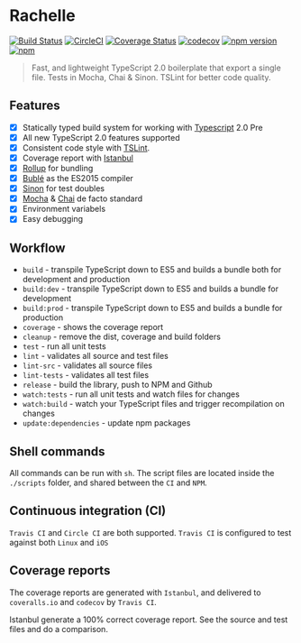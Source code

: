 # Rachelle

[![Build Status](https://travis-ci.org/Kflash/rachelle.svg?branch=master)](https://travis-ci.org/Kflash/rachelle)
[![CircleCI](https://circleci.com/gh/Kflash/rachelle.svg?style=svg)](https://circleci.com/gh/Kflash/rachelle)
[![Coverage Status](https://coveralls.io/repos/github/Kflash/rachelle/badge.svg?branch=master)](https://coveralls.io/github/Kflash/rachelle?branch=master)
[![codecov](https://codecov.io/gh/Kflash/rachelle/branch/master/graph/badge.svg)](https://codecov.io/gh/Kflash/rachelle)
[![npm version](https://badge.fury.io/js/rachelle.svg)](https://badge.fury.io/js/rachelle)
[![npm](https://img.shields.io/npm/l/express.svg?style=flat-square)](https://github.com/kflash/rachelle/blob/master/LICENSE.md)

> Fast, and lightweight TypeScript 2.0 boilerplate that export a single file. Tests in Mocha, Chai & Sinon. TSLint for better code quality.

## Features

- [x] Statically typed build system for working with [Typescript](https://www.typescriptlang.org/) 2.0 Pre
- [x] All new TypeScript 2.0 features supported
- [x] Consistent code style with [TSLint](https://palantir.github.io/tslint/).
- [x] Coverage report with [Istanbul](https://github.com/gotwarlost/istanbul)
- [x] [Rollup](http://rollupjs.org/) for bundling
- [x] [Bublé](https://gitlab.com/Rich-Harris/buble) as the ES2015 compiler
- [x] [Sinon](http://sinonjs.org/) for test doubles
- [x] [Mocha](https://mochajs.org/) & [Chai](http://chaijs.com/) de facto standard
- [x] Environment variabels
- [x] Easy debugging

## Workflow

- `build` - transpile TypeScript down to ES5 and builds a bundle both for development and production
- `build:dev`  - transpile TypeScript down to ES5 and builds a bundle for development
- `build:prod` - transpile TypeScript down to ES5 and builds a bundle for production
- `coverage` - shows the coverage report
- `cleanup` - remove the dist, coverage and build folders
- `test` - run all unit tests
- `lint` - validates all source and test files
- `lint-src` - validates all source files
- `lint-tests` - validates all test files
- `release` - build the library, push to NPM and Github
- `watch:tests` - run all unit tests and watch files for changes
- `watch:build` - watch your TypeScript files and trigger recompilation on changes
- `update:dependencies` - update npm packages

## Shell commands

All commands can be run with `sh`. The script files are located inside the `./scripts` folder, and shared between
the `CI` and `NPM`.

## Continuous integration (CI)

`Travis CI` and `Circle CI` are both supported. `Travis CI` is configured to test against both `Linux` and `iOS`

## Coverage reports

The coverage reports are generated with `Istanbul`, and delivered to `coveralls.io` and `codecov` by `Travis CI`.

Istanbul generate a 100% correct coverage report. See the source and test files and do a comparison.

